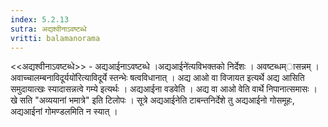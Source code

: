 ```yaml
---
index: 5.2.13
sutra: अद्यश्वीनाऽवष्टब्धे
vritti: balamanorama
---
```


<<अद्यश्वीनाऽवष्टब्धे>> - अद्यआईनाऽवष्टब्धे ।अद्यआईने॑त्यविभक्तको निर्देशः । अवष्टब्धम्ासन्नम् ।अवाच्चालम्बनाविदूर्ययो॑रित्याविदूर्ये स्तन्भेः षत्वविधानात् । अद्य आओ वा विजायत इत्यर्थे अद्य आसिति समुदायात्खः स्यादासन्नत्वे गम्ये इत्यर्थः । अद्यआईना वडवेति । अद्य वा आओ वेति वार्थे निपानात्समासः । खे सति "अव्ययानां भमात्रे" इति टिलोपः । सूत्रे अद्यआईनेति टाबन्तनिर्देशे तु अद्यआईनो गोसमूहः, अद्यआईनां गोमण्डलमिति न स्यात् । 